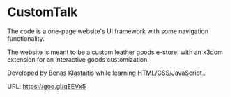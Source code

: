 # CustomTalk

The code is a one-page website's UI framework with some navigation functionality.

The website is meant to be a custom leather goods e-store, with an x3dom extension for an interactive goods customization.

Developed by Benas Klastaitis while learning HTML/CSS/JavaScript..

URL: https://goo.gl/qEEVx5
